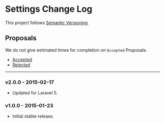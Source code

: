 # Settings Change Log

This project follows [Semantic Versioning](CONTRIBUTING.md).

## Proposals

We do not give estimated times for completion on `Accepted` Proposals.

- [Accepted](https://github.com/cartalyst/settings/labels/Accepted)
- [Rejected](https://github.com/cartalyst/settings/labels/Rejected)

---

### v2.0.0 - 2015-02-17

- Updated for Laravel 5.

### v1.0.0 - 2015-01-23

- Initial stable release.
